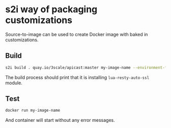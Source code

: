# s2i way of packaging customizations

Source-to-image can be used to create Docker image with baked in customizations.

## Build

```sh
s2i build . quay.io/3scale/apicast:master my-image-name --environment-file=.env
```

The build process should print that it is installing `lua-resty-auto-ssl` module.

## Test

```sh
docker run my-image-name
```

And container will start without any error messages.
